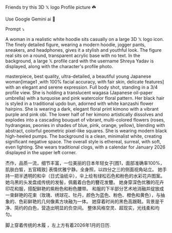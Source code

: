 Friends try this 3D 𝕏 logo Profile picture ☘️

Use Google Gemini ai 📸 

Prompt ⤵️ 

A woman in a realistic white hoodie sits casually on a large 3D 𝕏 logo icon. The finely detailed figure, wearing a modern hoodie, jogger pants, sneakers, and headphones, gives it a stylish and youthful look. The figure real sits on a round, transparent acrylic base with no text. In the background, a large 𝕏 profile card with the username Shreya Yadav is displayed, along with the character's profile photo.


masterpiece, best quality, ultra-detailed,  a beautiful young Japanese woman[image1 ,with 100% facial accuracy, with fair skin, delicate features] 
with an elegant and serene expression. Full body shot, standing in a 3/4 profile view. 
She is holding a translucent wagasa (Japanese oil-paper umbrella) with a turquoise and pink watercolor floral pattern. 
Her black hair is styled in a traditional updo bun, adorned with white kanzashi flower hairpins. 
She is wearing a dark, elegant floral print kimono with a vibrant purple and pink obi. 
The lower half of her kimono artistically dissolves and explodes into a cascading bouquet of vibrant, 
multi-colored flowers (roses, hydrangeas, peonies in shades of blue, pink, orange, yellow), blending with abstract, colorful geometric pixel-like squares. 
She is wearing modern black high-heeled pumps. The background is a clean, minimalist white, creating significant negative space.
The overall style is  ethereal, surreal, with soft, even lighting.
She wears traditional clogs, with a calendar for January 2026 displayed in the upper left corner.


杰作，品质一流，细节丰富，一位美丽的日本年轻女子[图1，面部准确率100%，肌肤白皙，五官精致]
表情优雅宁静。全身照，以四分之三的侧面视角站立。
她手持一把半透明的和伞（日式油纸伞），伞上绘有绿松石色和粉色的水彩花卉图案。
她乌黑的头发盘成传统的发髻，佩戴着白色的簪花发簪。
她身穿深色优雅的花卉印花和服，搭配鲜艳的紫粉色和粉色腰带。
和服的下半部分艺术地消融并绽放成一束鲜艳的花束（玫瑰、绣球花、牡丹，颜色为蓝色、粉色、橙色和黄色），与抽象的、色彩鲜艳的几何像素方块融为一体。
她穿着时尚的黑色高跟鞋。背景是干净、简约的白色，营造出明显的负空间。
整体风格空灵、超现实，光线柔和均匀。

脚上穿着传统的木履 ，左上方有着2026年1月的日历.
